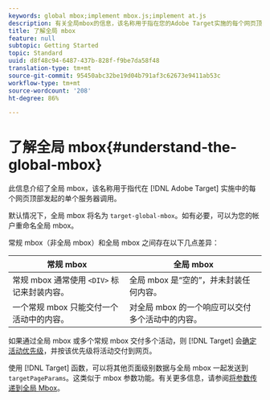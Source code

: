 ```yaml
---
keywords: global mbox;implement mbox.js;implement at.js
description: 有关全局mbox的信息，该名称用于指在您的Adobe Target实施的每个网页顶部进行的单个服务器调用。
title: 了解全局 mbox
feature: null
subtopic: Getting Started
topic: Standard
uuid: d8f48c94-6487-437b-828f-f9be7da58f48
translation-type: tm+mt
source-git-commit: 95450abc32be19d04b791af3c62673e9411ab53c
workflow-type: tm+mt
source-wordcount: '208'
ht-degree: 86%

---
```



# 了解全局 mbox{#understand-the-global-mbox}

此信息介绍了全局 mbox，该名称用于指代在 [!DNL Adobe Target] 实施中的每个网页顶部发起的单个服务器调用。

默认情况下，全局 mbox 将名为 `target-global-mbox`。如有必要，可以为您的帐户重命名全局 mbox。

常规 mbox（非全局 mbox）和全局 mbox 之间存在以下几点差异：

| 常规 mbox | 全局 mbox |
|--- |--- |
| 常规 mbox 通常使用 `<DIV>` 标记来封装内容。 | 全局 mbox 是“空的”，并未封装任何内容。 |
| 一个常规 mbox 只能交付一个活动中的内容。 | 对全局 mbox 的一个响应可以交付多个活动中的内容。 |

如果通过全局 mbox 或多个常规 mbox 交付多个活动，则 [!DNL Target] 会[确定活动优先级](/help/c-activities/priority.md#concept_1780C11FEA57440499F0047DD6900E0F)，并按该优先级将活动交付到网页。

使用 [!DNL Target] 函数，可以将其他页面级别数据与全局 mbox 一起发送到 `targetPageParams`。这类似于 mbox 参数功能。有关更多信息，请参阅[将参数传递到全局 Mbox](/help/c-implementing-target/c-implementing-target-for-client-side-web/t-mbox-download/c-understanding-global-mbox/pass-parameters-to-global-mbox.md#concept_33362A04146C4E3C8E7089B65F38B5E5)。

